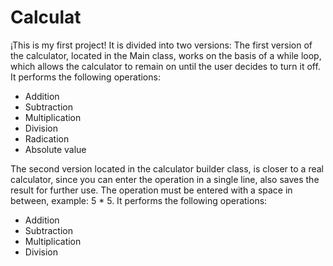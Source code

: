 # Calculat
¡This is my first project! It is divided into two versions:
The first version of the calculator, located in the Main class, works on the basis of a while loop, which allows the calculator to remain on until the user decides to turn it off. It performs the following operations:
- Addition
- Subtraction
- Multiplication
- Division
- Radication
- Absolute value 

The second version located in the calculator builder class, is closer to a real calculator, since you can enter the operation in a single line, also saves the result for further use. The operation must be entered with a space in between, example: 5 * 5. It performs the following operations:
- Addition
- Subtraction
- Multiplication
- Division
